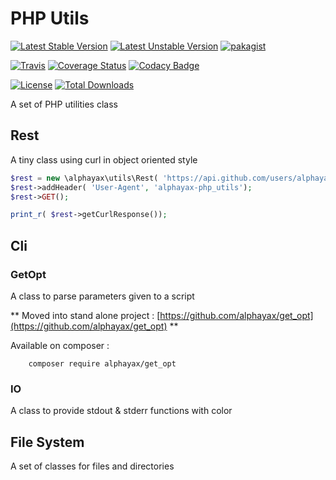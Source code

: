 
# PHP Utils

[![Latest Stable Version](https://poser.pugx.org/alphayax/php_utils/v/stable)](https://packagist.org/packages/alphayax/php_utils)
[![Latest Unstable Version](https://poser.pugx.org/alphayax/php_utils/v/unstable)](https://packagist.org/packages/alphayax/php_utils)
[![pakagist](https://img.shields.io/packagist/v/alphayax/php_utils.svg)](https://packagist.org/packages/alphayax/php_utils)

[![Travis](https://travis-ci.org/alphayax/php_utils.svg)](https://travis-ci.org/alphayax/php_utils)
[![Coverage Status](https://coveralls.io/repos/github/alphayax/php_utils/badge.svg?branch=master)](https://coveralls.io/github/alphayax/php_utils?branch=master)
[![Codacy Badge](https://api.codacy.com/project/badge/Grade/8bfe4b0f7bbb414b94502353e520cbac)](https://www.codacy.com/app/alphayax/php_utils?utm_source=github.com&amp;utm_medium=referral&amp;utm_content=alphayax/php_utils&amp;utm_campaign=Badge_Grade)

[![License](https://poser.pugx.org/alphayax/php_utils/license)](https://packagist.org/packages/alphayax/php_utils)
[![Total Downloads](https://poser.pugx.org/alphayax/php_utils/downloads)](https://packagist.org/packages/alphayax/php_utils)

A set of PHP utilities class

## Rest

A tiny class using curl in object oriented style

```php
$rest = new \alphayax\utils\Rest( 'https://api.github.com/users/alphayax/repos');
$rest->addHeader( 'User-Agent', 'alphayax-php_utils');
$rest->GET();

print_r( $rest->getCurlResponse());
```

## Cli

### GetOpt

A class to parse parameters given to a script

** Moved into stand alone project : [https://github.com/alphayax/get_opt](https://github.com/alphayax/get_opt) ** 

Available on composer : 

```
    composer require alphayax/get_opt
```

### IO

A class to provide stdout & stderr functions with color

## File System

A set of classes for files and directories
